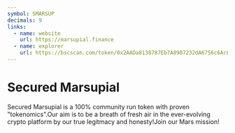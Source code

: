 ```yaml
---
symbol: SMARSUP
decimals: 9
links:
  - name: website
    url: https://marsupial.finance
  - name: explorer
    url: https://bscscan.com/token/0x2AADa8138787Eb7A8907232dA6756c6Ac6186ef2
---
```


# Secured Marsupial

Secured Marsupial is a 100% community run token with proven "tokenomics".Our aim is to be a breath of fresh air in the ever-evolving crypto platform by our true legitmacy and honesty!Join our Mars mission!
